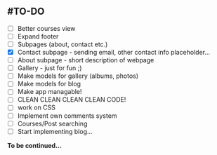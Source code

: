 #TO-DO
---
- [ ] Better courses view
- [ ] Expand footer
- [ ] Subpages (about, contact etc.)
- [x] Contact subpage - sending email, other contact info placeholder...
- [ ] About subpage - short description of webpage
- [ ] Gallery - just for fun ;) 
- [ ] Make models for gallery (albums, photos)
- [ ] Make models for blog
- [ ] Make app managable!
- [ ] CLEAN CLEAN CLEAN CLEAN CODE!
- [ ] work on CSS
- [ ] Implement own comments system
- [ ] Courses/Post searching
- [ ] Start implementing blog... 

**To be continued...**